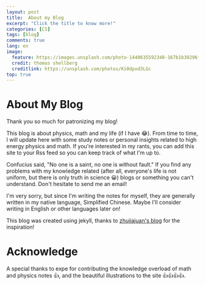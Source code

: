 ```yaml
---
layout: post
title:  About my Blog
excerpt: "Click the title to know more!"
categories: [CS]
tags: [blog]
comments: true
lang: en
image:
  feature: https://images.unsplash.com/photo-1440635592348-167b1b30296f?crop=entropy&dpr=2&fit=crop&fm=jpg&h=475&ixjsv=2.1.0&ixlib=rb-0.3.5&q=50&w=1250
  credit: thomas shellberg
  creditlink: https://unsplash.com/photos/Ki0dpxd3LGc
top: true
---
```


# About My Blog

Thank you so much for patronizing my blog!

This blog is about physics, math and my life (if I have :joy:). From time to time, I will update here with some study notes or personal insights related to high energy physics and math. If you're interested in my rants, you can add this site to your Rss feed so you can keep track of what I'm up to.

Confucius said, "No one is a saint, no one is without fault." If you find any problems with my knowledge related (after all, everyone's life is not uniform, but there is only truth in science :grinning:) blogs or something you can't understand. Don't hesitate to send me an email!

I'm very sorry, but since I'm writing the notes for myself, they are generally written in my native language, Simplified Chinese. Maybe I'll consider writing in English or other languages later on!

This blog was created using jekyll, thanks to [zhujiajuan's blog](https://zjiajun.github.io/) for the inspiration!

# Acknowledge

A special thanks to expe for contributing the knowledge overload of math and physics notes :+1:, and the beautiful illustrations to the site :+1::+1::+1::+1:.
